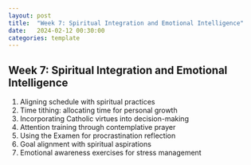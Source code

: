 ```yaml
---
layout: post
title:  "Week 7: Spiritual Integration and Emotional Intelligence"
date:   2024-02-12 00:30:00
categories: template
---
```



## Week 7: Spiritual Integration and Emotional Intelligence
1. Aligning schedule with spiritual practices
2. Time tithing: allocating time for personal growth
3. Incorporating Catholic virtues into decision-making
4. Attention training through contemplative prayer
5. Using the Examen for procrastination reflection
6. Goal alignment with spiritual aspirations
7. Emotional awareness exercises for stress management
